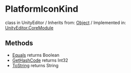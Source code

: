# PlatformIconKind
class in UnityEditor
 / Inherits from: <a href="https://docs.unity3d.com/6000.0/Documentation/ScriptReference/Object.html" target="_blank">Object</a> / Implemented in: <a href="https://docs.unity3d.com/6000.0/Documentation/ScriptReference/UnityEditor.CoreModule.html" target="_blank">UnityEditor.CoreModule</a>
## Methods
- <a href="https://docs.unity3d.com/6000.0/Documentation/ScriptReference/PlatformIconKind.Equals.html" target="_blank">Equals</a> returns Boolean
- <a href="https://docs.unity3d.com/6000.0/Documentation/ScriptReference/PlatformIconKind.GetHashCode.html" target="_blank">GetHashCode</a> returns Int32
- <a href="https://docs.unity3d.com/6000.0/Documentation/ScriptReference/PlatformIconKind.ToString.html" target="_blank">ToString</a> returns String
